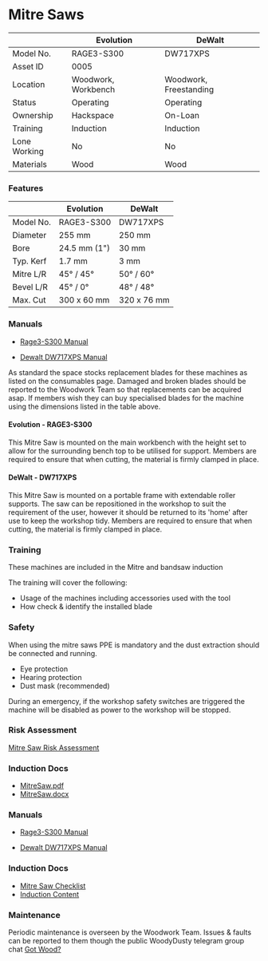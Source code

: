 # Mitre Saws

|              | Evolution           | DeWalt                 |
|--------------|---------------------|------------------------|
| Model No.    | RAGE3-S300          | DW717XPS               |
| Asset ID     | 0005                |                        |
| Location     | Woodwork, Workbench | Woodwork, Freestanding |
| Status       | Operating           | Operating              |
| Ownership    | Hackspace           | On-Loan                |
| Training     | Induction           | Induction              |
| Lone Working | No                  | No                     |
| Materials    | Wood                | Wood                   |

### **Features**

|           | Evolution         | DeWalt            |
|-----------|-------------------|-------------------|
| Model No. | RAGE3-S300        | DW717XPS          |
| Diameter  | 255 mm            | 250 mm            |
| Bore      | 24.5 mm (1")      | 30 mm             |
| Typ. Kerf | 1.7 mm            | 3 mm              |
| Mitre L/R | 45&deg; / 45&deg; | 50&deg; / 60&deg; |
| Bevel L/R | 45&deg; / 0&deg;  | 48&deg; / 48&deg; |
| Max. Cut  | 300 x 60 mm       | 320 x 76 mm       |

### **Manuals**

- [Rage3-S300 Manual](../../../instruction_manuals/evolutionmitresaw.pdf)
* [Dewalt DW717XPS Manual](../../../instruction_manuals/dewaltmitresaw.pdf)

As standard the space stocks replacement blades for these machines as listed on the consumables page. Damaged and broken blades should be reported to the Woodwork Team so that replacements can be acquired asap. If members wish they can buy specialised blades for the machine using the dimensions listed in the table above.

#### Evolution - RAGE3-S300

This Mitre Saw is mounted on the main workbench with the height set to allow for the surrounding bench top to be utilised for support. Members are required to ensure that when cutting, the material is firmly clamped in place.

#### DeWalt - DW717XPS

This Mitre Saw is mounted on a portable frame with extendable roller supports. The saw can be repositioned in the workshop to suit the requirement of the user, however it should be returned to its 'home' after use to keep the workshop tidy. Members are required to ensure that when cutting, the material is firmly clamped in place.

### **Training**

These machines are included in the Mitre and bandsaw induction

The training will cover the following:

* Usage of the machines including accessories used with the tool
* How check & identify the installed blade

### **Safety**

When using the mitre saws PPE is mandatory and the dust extraction should be connected and running.

- Eye protection
- Hearing protection
- Dust mask (recommended)

During an emergency, if the workshop safety switches are triggered the machine will be disabled as power to the workshop will be stopped.

### **Risk Assessment**

[Mitre Saw Risk Assessment](https://docs.google.com/document/d/1hz-QQyRN5IDYSb1ZQf2hbaZ7sfdufF3-600ZcDYxIJI/edit?usp=sharing)

### **Induction Docs**

* [MitreSaw.pdf](../../Inductions/MitreSaw.pdf)
* [MitreSaw.docx](../../Inductions/MitreSaw.docx)

### **Manuals**

- [Rage3-S300 Manual](../../../instruction_manuals/evolutionmitresaw.pdf)
* [Dewalt DW717XPS Manual](../../../instruction_manuals/dewaltmitresaw.pdf)

### **Induction Docs**
* [Mitre Saw Checklist](../Inductions/MitreSaw.pdf)
* [Induction Content](../Inductions/trainer_guides/mitreband.md)

### **Maintenance**

Periodic maintenance is overseen by the Woodwork Team. Issues & faults can be reported to them though the public WoodyDusty telegram group chat [Got Wood?](http://protect-mylinks.com/decrypt?i=d354121e2215720)
